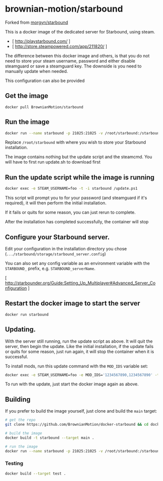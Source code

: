 # brownian-motion/starbound

Forked from [morgyn/starbound](https://github.com/Morgyn/docker-starbound)

This is a docker image of the dedicated server for Starbound, using steam.

* [ http://playstarbound.com/ ]
* [ http://store.steampowered.com/app/211820/ ]

The difference between this docker image and others, is that you do not need to store your steam username, password and either disable steamguard or save a steamguard key. The downside is you need to manually update when needed.

This configuration can also be provided 

## Get the image
`docker pull BrownianMotion/starbound`

## Run the image
```sh
docker run --name starbound -p 21025:21025 -v /root/starbound:/starbound BrownianMotion/starbound
```

Replace ``/root/starbound`` with where you wish to store your Starbound installation.

The image contains nothing but the update script and the steamcmd. You will have to first run update.sh to download first

## Run the update script while the image is running
```sh
docker exec -e STEAM_USERNAME=foo -t -i starbound /update.ps1
```

This script will prompt you to for your password (and steamguard if it's required), it will then perform the initial installation.

If it fails or quits for some reason, you can just rerun to complete.

After the installation has completed successfully, the container will stop


## Configure your Starbound server.

Edit your configuration in the installation directory you chose (``.../starbound/storage/starbound_server.config``)

You can also set any config variable as an environment variable with the `STARBOUND_` prefix, e.g. `STARBOUND_serverName`.

[ http://starbounder.org/Guide:Setting_Up_Multiplayer#Advanced_Server_Configuration ]

## Restart the docker image to start the server
`docker run starbound`

## Updating.

With the server still running, run the update script as above. It will quit the server, then begin the update. Like the initial installation, if the update fails or quits for some reason, just run again, it will stop the container when it is successful.

To install mods, run this update command with the `MOD_IDS` variable set:
```sh
docker exec -e STEAM_USERNAME=foo -e MOD_IDS='1234567890,1234567890' -t -i starbound /update.ps1
```

To run with the update, just start the docker image again as above.


## Building
If you prefer to build the image yourself, just clone and build the `main` target:

```sh
# get the repo
git clone https://github.com/BrownianMotion/docker-starbound && cd docker-starbound

# build the image
docker build -t starbound --target main .

# run the image
docker run --name starbound -p 21025:21025 -v /root/starbound:/starbound starbound
```

### Testing
```sh
docker build --target test .
```